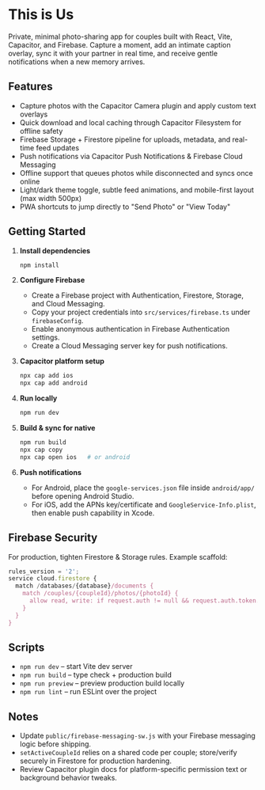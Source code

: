 # This is Us

Private, minimal photo-sharing app for couples built with React, Vite, Capacitor, and Firebase. Capture a moment, add an intimate caption overlay, sync it with your partner in real time, and receive gentle notifications when a new memory arrives.

## Features

- Capture photos with the Capacitor Camera plugin and apply custom text overlays
- Quick download and local caching through Capacitor Filesystem for offline safety
- Firebase Storage + Firestore pipeline for uploads, metadata, and real-time feed updates
- Push notifications via Capacitor Push Notifications & Firebase Cloud Messaging
- Offline support that queues photos while disconnected and syncs once online
- Light/dark theme toggle, subtle feed animations, and mobile-first layout (max width 500px)
- PWA shortcuts to jump directly to "Send Photo" or "View Today"

## Getting Started

1. **Install dependencies**

   ```bash
   npm install
   ```

2. **Configure Firebase**

   - Create a Firebase project with Authentication, Firestore, Storage, and Cloud Messaging.
   - Copy your project credentials into `src/services/firebase.ts` under `firebaseConfig`.
   - Enable anonymous authentication in Firebase Authentication settings.
   - Create a Cloud Messaging server key for push notifications.

3. **Capacitor platform setup**

   ```bash
   npx cap add ios
   npx cap add android
   ```

4. **Run locally**

   ```bash
   npm run dev
   ```

5. **Build & sync for native**

   ```bash
   npm run build
   npx cap copy
   npx cap open ios   # or android
   ```

6. **Push notifications**
   - For Android, place the `google-services.json` file inside `android/app/` before opening Android Studio.
   - For iOS, add the APNs key/certificate and `GoogleService-Info.plist`, then enable push capability in Xcode.

## Firebase Security

For production, tighten Firestore & Storage rules. Example scaffold:

```js
rules_version = '2';
service cloud.firestore {
  match /databases/{database}/documents {
    match /couples/{coupleId}/photos/{photoId} {
      allow read, write: if request.auth != null && request.auth.token.coupleId == coupleId;
    }
  }
}
```

## Scripts

- `npm run dev` – start Vite dev server
- `npm run build` – type check + production build
- `npm run preview` – preview production build locally
- `npm run lint` – run ESLint over the project

## Notes

- Update `public/firebase-messaging-sw.js` with your Firebase messaging logic before shipping.
- `setActiveCoupleId` relies on a shared code per couple; store/verify securely in Firestore for production hardening.
- Review Capacitor plugin docs for platform-specific permission text or background behavior tweaks.
